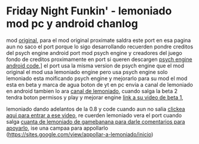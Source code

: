 # Friday Night Funkin' - lemoniado mod pc y android chanlog
mod [original](https://gamebanana.com/wips/61242), para el mod original
proximate saldra este port en esa pagina
aun no saco el port porque lo sigo desarrollando
recuerden 
pondre creditos
del psych engine android
port
mod
psych engine
y creadores del juego
fondo de creditos proximamente en port
si queren descargen [psych engine android code](https://github.com/jigsaw-4277821/Psych-Engine-0.4.2-Android-Port),]
el port usa la misma version de psych engine que el mod original
el mod usa lemoniado engine pero usa psych engine solo lemoniado esta moificando psych engine y mejorarlo para su mod
el mod esta en beta
y marca de agua
boton de yt  en pc envia a canal de lemoniado en android tambien lo ara
[canal de lemoniado](https://www.youtube.com/channel/UCmdcI4Ma8ZWDnG10QWlUv8g),
cuando salga la beta 2 tendra boton permisos y play y mejorar engine
[link a su video de beta 1](https://www.youtube.com/watch?v=DyYXyUfMrbU&list=PLPY5IqDj3BOeBccS_55iEQJIQLovK8o34&index=10),

lemoniado dando adelantos de la 0.8 y code cuando aun no salia
[clickea aqui para entrar a ese video](https://www.youtube.com/watch?v=sdCQu2wECCo&list=PLPY5IqDj3BOeBccS_55iEQJIQLovK8o34&index=9),
re cuerden lemoniado vera el port cuando salga
[cuanta de lemoniado de gamebanana para darle comentarios para apoyarlo](https://gamebanana.com/members/1997839),
ise una campaa para appollarlo
(https://sites.google.com/view/appollar-a-lemoniado/inicio)
